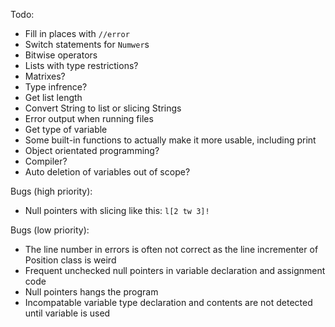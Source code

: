 Todo:
* Fill in places with `//error`
* Switch statements for `Numwer`s
* Bitwise operators
* Lists with type restrictions?
* Matrixes?
* Type infrence?
* Get list length
* Convert String to list or slicing Strings
* Error output when running files
* Get type of variable
* Some built-in functions to actually make it more usable, including print
* Object orientated programming?
* Compiler?
* Auto deletion of variables out of scope?

Bugs (high priority):
* Null pointers with slicing like this: `l[2 tw 3]!`

Bugs (low priority):
* The line number in errors is often not correct as the line incrementer of Position class is weird
* Frequent unchecked null pointers in variable declaration and assignment code
* Null pointers hangs the program
* Incompatable variable type declaration and contents are not detected until variable is used
